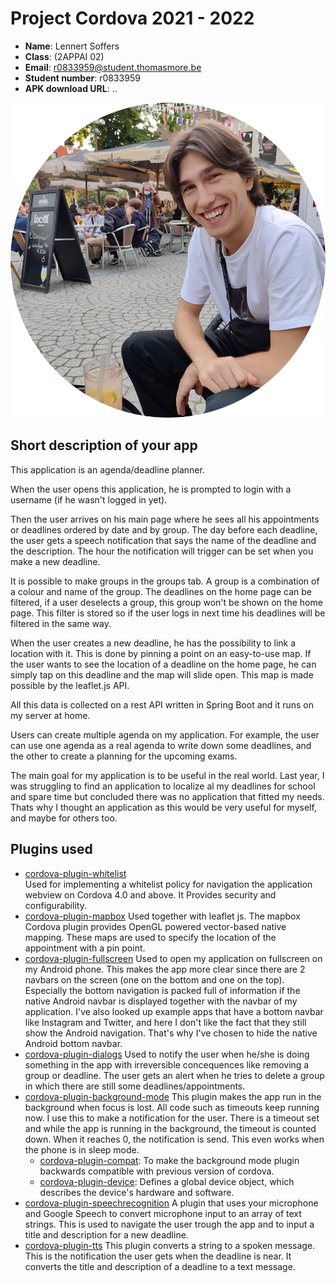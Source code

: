 # Project Cordova 2021 - 2022

-   **Name**: Lennert Soffers
-   **Class**: (2APPAI 02)
-   **Email**: <a href="mailto:r0833959@student.thomasmore.be">r0833959@student.thomasmore.be</a>
-   **Student number**: r0833959
-   **APK download URL**: ..

![Link to your profile photo](/www/assets/profilePic.png)

## Short description of your app

This application is an agenda/deadline planner.

When the user opens this application, he is prompted to login with a username (if he wasn't logged in yet).

Then the user arrives on his main page where he sees all his appointments or deadlines ordered by date and by group. The day before each deadline, the user gets a speech notification that says the name of the deadline and the description. The hour the notification will trigger can be set when you make a new deadline.

It is possible to make groups in the groups tab. A group is a combination of a colour and name of the group. The deadlines on the home page can be filtered, if a user deselects a group, this group won't be shown on the home page. This filter is stored so if the user logs in next time his deadlines will be filtered in the same way.

When the user creates a new deadline, he has the possibility to link a location with it. This is done by pinning a point on an easy-to-use map. If the user wants to see the location of a deadline on the home page, he can simply tap on this deadline and the map will slide open. This map is made possible by the leaflet.js API.

All this data is collected on a rest API written in Spring Boot and it runs on my server at home.

Users can create multiple agenda on my application. For example, the user can use one agenda as a real agenda to write down some deadlines, and the other to create a planning for the upcoming exams.

The main goal for my application is to be useful in the real world. Last year, I was struggling to find an application to localize al my deadlines for school and spare time but concluded there was no application that fitted my needs. Thats why I thought an application as this would be very useful for myself, and maybe for others too.

## Plugins used

-   [cordova-plugin-whitelist](https://cordova.apache.org/docs/en/latest/reference/cordova-plugin-whitelist/)  
    Used for implementing a whitelist policy for navigation the application webview on Cordova 4.0 and above. It Provides security and configurability.
-   [cordova-plugin-mapbox](https://www.npmjs.com/package/cordova-plugin-mapbox)
    Used together with leaflet js. The mapbox Cordova plugin provides OpenGL powered vector-based native mapping. These maps are used to specify the location of the appointment with a pin point.
-   [cordova-plugin-fullscreen](https://www.npmjs.com/package/cordova-plugin-fullscreen)
    Used to open my application on fullscreen on my Android phone. This makes the app more clear since there are 2 navbars on the screen (one on the bottom and one on the top). Especially the bottom navigation is packed full of information if the native Android navbar is displayed together with the navbar of my application. I've also looked up example apps that have a bottom navbar like Instagram and Twitter, and here I don't like the fact that they still show the Android navigation. That's why I've chosen to hide the native Android bottom navbar.
-   [cordova-plugin-dialogs](https://www.npmjs.com/package/cordova-plugin-dialogs)
    Used to notify the user when he/she is doing something in the app with irreversible concequences like removing a group or deadline. The user gets an alert when he tries to delete a group in which there are still some deadlines/appointments.
-   [cordova-plugin-background-mode](https://github.com/katzer/cordova-plugin-background-mode)
    This plugin makes the app run in the background when focus is lost. All code such as timeouts keep running now. I use this to make a notification for the user. There is a timeout set and while the app is running in the background, the timeout is counted down. When it reaches 0, the notification is send. This even works when the phone is in sleep mode.
    -   [cordova-plugin-compat](https://www.npmjs.com/package/cordova-plugin-compat): To make the background mode plugin backwards compatible with previous version of cordova.
    -   [cordova-plugin-device](https://www.npmjs.com/package/cordova-plugin-device): Defines a global device object, which describes the device's hardware and software.
-   [cordova-plugin-speechrecognition](https://www.npmjs.com/package/cordova-plugin-speechrecognition)
    A plugin that uses your microphone and Google Speech to convert microphone input to an array of text strings. This is used to navigate the user trough the app and to input a title and description for a new deadline.
-   [cordova-plugin-tts](https://www.npmjs.com/package/cordova-plugin-tts)
    This plugin converts a string to a spoken message. This is the notification the user gets when the deadline is near. It converts the title and description of a deadline to a text message.
